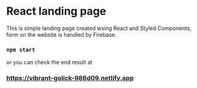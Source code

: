 # React landing page
This is simple landing page created wsing React and Styled Components, form on the website is handled by Firebase. 

### `npm start`

or you can check the end result at 
### https://vibrant-golick-986d09.netlify.app

